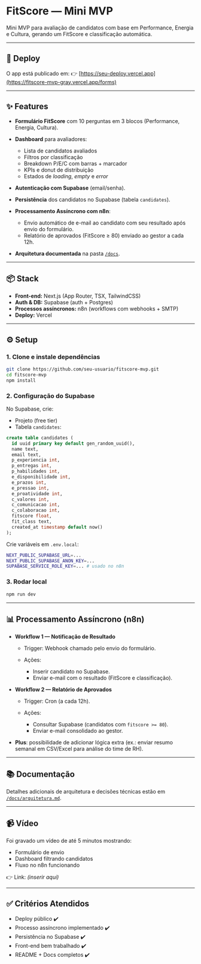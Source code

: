 # FitScore — Mini MVP

Mini MVP para avaliação de candidatos com base em Performance, Energia e Cultura, gerando um FitScore e classificação automática.

---

## 🚀 Deploy

O app está publicado em:
👉 [https://seu-deploy.vercel.app](https://fitscore-mvp-gray.vercel.app/forms)

---

## ✨ Features

* **Formulário FitScore** com 10 perguntas em 3 blocos (Performance, Energia, Cultura).
* **Dashboard** para avaliadores:

  * Lista de candidatos avaliados
  * Filtros por classificação
  * Breakdown P/E/C com barras + marcador
  * KPIs e donut de distribuição
  * Estados de *loading*, *empty* e *error*
* **Autenticação com Supabase** (email/senha).
* **Persistência** dos candidatos no Supabase (tabela `candidates`).
* **Processamento Assíncrono com n8n**:

  * Envio automático de e-mail ao candidato com seu resultado após envio do formulário.
  * Relatório de aprovados (FitScore ≥ 80) enviado ao gestor a cada 12h.
* **Arquitetura documentada** na pasta [`/docs`](./docs).

---

## 📦 Stack

* **Front-end:** Next.js (App Router, TSX, TailwindCSS)
* **Auth & DB:** Supabase (auth + Postgres)
* **Processos assíncronos:** n8n (workflows com webhooks + SMTP)
* **Deploy:** Vercel

---

## ⚙️ Setup

### 1. Clone e instale dependências

```bash
git clone https://github.com/seu-usuario/fitscore-mvp.git
cd fitscore-mvp
npm install
```

### 2. Configuração do Supabase

No Supabase, crie:

* Projeto (free tier)
* Tabela `candidates`:

```sql
create table candidates (
  id uuid primary key default gen_random_uuid(),
  name text,
  email text,
  p_experiencia int,
  p_entregas int,
  p_habilidades int,
  e_disponibilidade int,
  e_prazos int,
  e_pressao int,
  e_proatividade int,
  c_valores int,
  c_comunicacao int,
  c_colaboracao int,
  fitscore float,
  fit_class text,
  created_at timestamp default now()
);
```

Crie variáveis em `.env.local`:

```bash
NEXT_PUBLIC_SUPABASE_URL=...
NEXT_PUBLIC_SUPABASE_ANON_KEY=...
SUPABASE_SERVICE_ROLE_KEY=... # usado no n8n
```

### 3. Rodar local

```bash
npm run dev
```

---

## 📊 Processamento Assíncrono (n8n)

* **Workflow 1 — Notificação de Resultado**

  * Trigger: Webhook chamado pelo envio do formulário.
  * Ações:

    * Inserir candidato no Supabase.
    * Enviar e-mail com o resultado (FitScore e classificação).

* **Workflow 2 — Relatório de Aprovados**

  * Trigger: Cron (a cada 12h).
  * Ações:

    * Consultar Supabase (candidatos com `fitscore >= 80`).
    * Enviar e-mail consolidado ao gestor.

* **Plus**: possibilidade de adicionar lógica extra (ex.: enviar resumo semanal em CSV/Excel para análise do time de RH).

---

## 📚 Documentação

Detalhes adicionais de arquitetura e decisões técnicas estão em [`/docs/arquitetura.md`](./docs/arquitetura.md).

---

## 📹 Vídeo

Foi gravado um vídeo de até 5 minutos mostrando:

* Formulário de envio
* Dashboard filtrando candidatos
* Fluxo no n8n funcionando

👉 Link: *(inserir aqui)*

---

## ✅ Critérios Atendidos

* Deploy público ✔️
* Processo assíncrono implementado ✔️
* Persistência no Supabase ✔️
* Front-end bem trabalhado ✔️
* README + Docs completos ✔️
